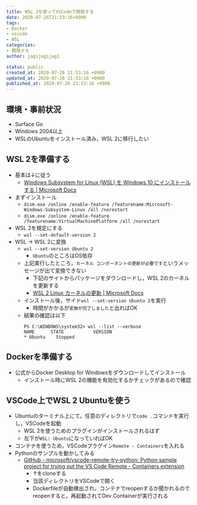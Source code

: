 ```yaml
---
title: WSL 2を使ってVSCodeで開発する
date: 2020-07-26T21:53:16+0900
tags:
- Docker
- vscode
- WSL
categories:
- 開発メモ
author: jagijagijag1

status: public
created_at: 2020-07-26 21:53:16 +0900
updated_at: 2020-07-26 21:53:16 +0900
published_at: 2020-07-26 21:53:16 +0900
---
```

## 環境・事前状況
- Surface Go
- Windows 2004以上
- WSLのUbuntuをインストール済み，WSL 2に移行したい

## WSL 2を準備する
- 基本は↓に従う
  - [Windows Subsystem for Linux (WSL) を Windows 10 にインストールする \| Microsoft Docs](https://docs.microsoft.com/ja-jp/windows/wsl/install-win10)
- まずインストール
  - `dism.exe /online /enable-feature /featurename:Microsoft-Windows-Subsystem-Linux /all /norestart`
  - `dism.exe /online /enable-feature /featurename:VirtualMachinePlatform /all /norestart`
- WSL 2を規定にする
  - `wsl --set-default-version 2`
- WSL -> WSL 2に変換
  - `wsl --set-version Ubuntu 2`
    - `Ubuntu`のところはOS依存
  - 上記実行したところ，`カーネル コンポーネントの更新が必要です`というメッセージが出て変換できない
    - 下記のサイトからパッケージをダウンロードし，WSL 2のカーネルを更新する
    - [WSL 2 Linux カーネルの更新 \| Microsoft Docs](https://docs.microsoft.com/ja-jp/windows/wsl/wsl2-kernel)
  - インストール後，サイド`wsl --set-version Ubuntu 2`を実行
    - 時間がかかるが`変換が完了しました`と出ればOK
  - 結果の確認は以下
    ```
    PS C:\WINDOWS\system32> wsl --list --verbose
    NAME      STATE           VERSION
    * Ubuntu    Stopped
    ```

## Dockerを準備する
- 公式からDocker Desktop for Windowsをダウンロードしてインストール
  - インストール時にWSL 2の機能を有効化するかチェックがあるので確認

## VSCode上でWSL 2 Ubuntuを使う
- Ubuntuのターミナル上にて，任意のディレクトリで`code .`コマンドを実行し，VSCodeを起動
  - WSL 2を使うためのプラグインがインストールされるはず
  - 左下が`WSL: Ubuntu`になっていればOK
- コンテナを使うため，VSCodeプラグイン`Remote - Containers`を入れる
- Pythonのサンプルを動かしてみる
  - [GitHub - microsoft/vscode-remote-try-python: Python sample project for trying out the VS Code Remote - Containers extension](https://github.com/Microsoft/vscode-remote-try-python)
    - ↑をcloneする
    - 当該ディレクトリをVSCodeで開く
    - Dockerfileが自動検出され，コンテナでreopenするか聞かれるのでreopenすると，再起動されてDev Containerが実行される
